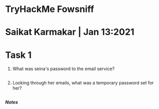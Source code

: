 # TryHackMe Fowsniff

# Saikat Karmakar | Jan 13:2021

# Task 1
1. What was seina's password to the email service?
```

```
2. Looking through her emails, what was a temporary password set for her?
```

```

***Notes***